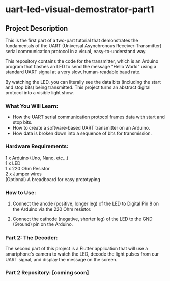 # uart-led-visual-demostrator-part1

## Project Description
This is the first part of a two-part tutorial that demonstrates the fundamentals of the UART (Universal Asynchronous Receiver-Transmitter) serial communication protocol in a visual, easy-to-understand way.

This repository contains the code for the transmitter, which is an Arduino program that flashes an LED to send the message "Hello World" using a standard UART signal at a very slow, human-readable baud rate.

By watching the LED, you can literally see the data bits (including the start and stop bits) being transmitted. This project turns an abstract digital protocol into a visible light show.

### What You Will Learn:

* How the UART serial communication protocol frames data with start and stop bits.
* How to create a software-based UART transmitter on an Arduino.
* How data is broken down into a sequence of bits for transmission.

### Hardware Requirements:

  1 x Arduino (Uno, Nano, etc...)</br>
  1 x LED</br>
  1 x 220 Ohm Resistor</br>
  2 x Jumper wires</br>
  (Optional) A breadboard for easy prototyping</br>

### How to Use:

  1. Connect the anode (positive, longer leg) of the LED to Digital Pin 8 on the Arduino via the 220 Ohm resistor.
  
  2. Connect the cathode (negative, shorter leg) of the LED to the GND (Ground) pin on the Arduino.

### Part 2: The Decoder:

The second part of this project is a Flutter application that will use a smartphone's camera to watch the LED, decode the light pulses from our UART signal, and display the message on the screen.

### Part 2 Repository: [coming soon]
